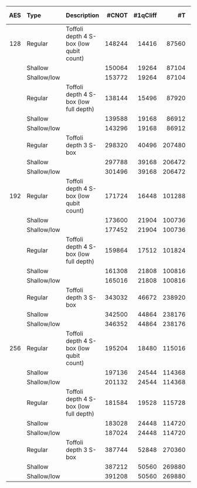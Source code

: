 
| AES | Type | Description | #CNOT | #1qCliff | #T | T-depth | #qubit | Full depth |
|------:|:-------------|:----------------------------------------|--------:|-----------:|-------:|----------:|---------:|-------------:|
| 128 | Regular | Toffoli depth 4 S-box (low qubit count) | 148244 | 14416 | 87560 | 304 | 2736 | 1288 |
|  | Shallow |  | 150064 | 19264 | 87104 | 160 | 3048 | 776 |
|  | Shallow/low |  | 153772 | 19264 | 87104 | 160 | 4200 | 748 |
|  | Regular | Toffoli depth 4 S-box (low full depth) | 138144 | 15496 | 87920 | 304 | 2896 | 1090 |
|  | Shallow |  | 139588 | 19168 | 86912 | 160 | 3268 | 686 |
|  | Shallow/low |  | 143296 | 19168 | 86912 | 160 | 4420 | 667 |
|  | Regular | Toffoli depth 3 S-box | 298320 | 40496 | 207480 | 228 | 4256 | 1069 |
|  | Shallow |  | 297788 | 39168 | 206472 | 120 | 6128 | 665 |
|  | Shallow/low |  | 301496 | 39168 | 206472 | 120 | 7280 | 639 |
| 192 | Regular | Toffoli depth 4 S-box (low qubit count) | 171724 | 16448 | 101288 | 304 | 3252 | 1494 |
|  | Shallow |  | 173600 | 21904 | 100736 | 160 | 3648 | 872 |
|  | Shallow/low |  | 177452 | 21904 | 100736 | 160 | 4800 | 844 |
|  | Regular | Toffoli depth 4 S-box (low full depth) | 159864 | 17512 | 101824 | 304 | 3412 | 1236 |
|  | Shallow |  | 161308 | 21808 | 100816 | 160 | 3804 | 816 |
|  | Shallow/low |  | 165016 | 21808 | 100816 | 160 | 4956 | 791 |
|  | Regular | Toffoli depth 3 S-box | 343032 | 46672 | 238920 | 228 | 5032 | 1201 |
|  | Shallow |  | 342500 | 44864 | 238176 | 120 | 7040 | 751 |
|  | Shallow/low |  | 346352 | 44864 | 238176 | 120 | 8192 | 726 |
| 256 | Regular | Toffoli depth 4 S-box (low qubit count) | 195204 | 18480 | 115016 | 304 | 3768 | 1700 |
|  | Shallow |  | 197136 | 24544 | 114368 | 160 | 4248 | 968 |
|  | Shallow/low |  | 201132 | 24544 | 114368 | 160 | 5400 | 940 |
|  | Regular | Toffoli depth 4 S-box (low full depth) | 181584 | 19528 | 115728 | 304 | 3928 | 1382 |
|  | Shallow |  | 183028 | 24448 | 114720 | 160 | 4404 | 902 |
|  | Shallow/low |  | 187024 | 24448 | 114720 | 160 | 5556 | 874 |
|  | Regular | Toffoli depth 3 S-box | 387744 | 52848 | 270360 | 228 | 5808 | 1333 |
|  | Shallow |  | 387212 | 50560 | 269880 | 120 | 7952 | 841 |
|  | Shallow/low |  | 391208 | 50560 | 269880 | 120 | 9104 | 816 |
